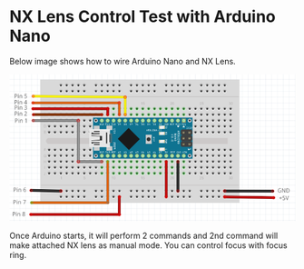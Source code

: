 # NX Lens Control Test with Arduino Nano

Below image shows how to wire Arduino Nano and NX Lens. 

![alt tag](https://github.com/blueringlab/NXLensControlTest/blob/master/NX-Lens-Control.png)

Once Arduino starts, it will perform 2 commands and 2nd command will make attached NX lens as manual mode. You can control focus with focus ring.

